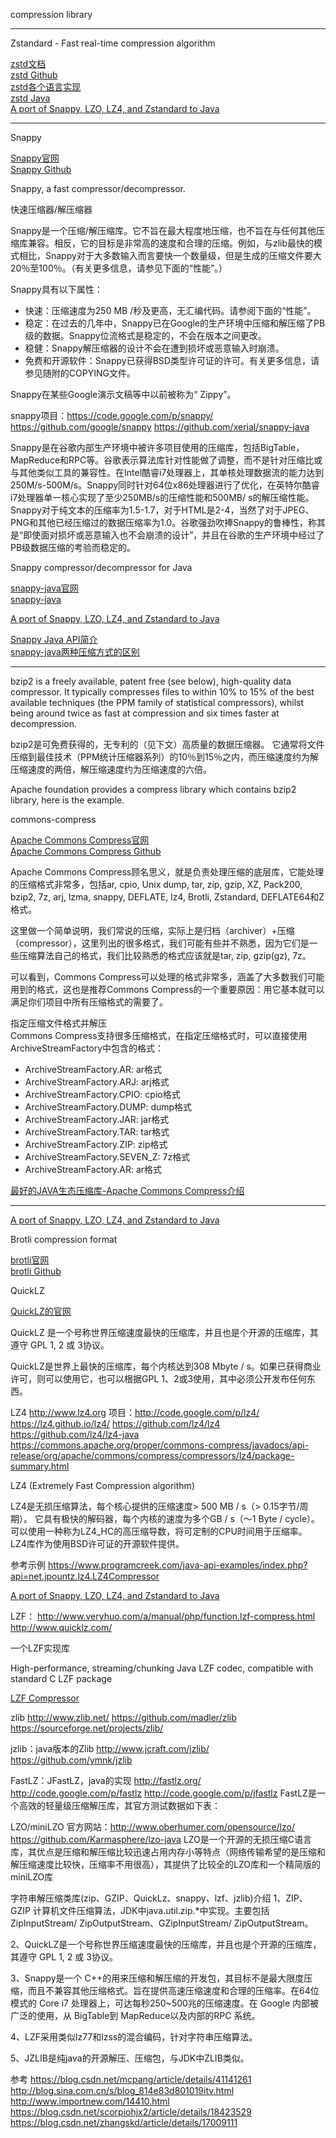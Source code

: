 compression library





---------------------------------------------------------------------------------------------------------------------


Zstandard - Fast real-time compression algorithm





[zstd文档](https://facebook.github.io/zstd/)  
[zstd Github](https://github.com/facebook/zstd)  
[zstd各个语言实现](https://facebook.github.io/zstd/#other-languages)  
[zstd Java](https://github.com/luben/zstd-jni)  
[A port of Snappy, LZO, LZ4, and Zstandard to Java](https://github.com/airlift/aircompressor)



---------------------------------------------------------------------------------------------------------------------
Snappy

[Snappy官网](http://google.github.io/snappy/)  
[Snappy Github](https://github.com/google/snappy)

Snappy, a fast compressor/decompressor.

快速压缩器/解压缩器

Snappy是一个压缩/解压缩库。它不旨在最大程度地压缩，也不旨在与任何其他压缩库兼容。相反，它的目标是非常高的速度和合理的压缩。例如，与zlib最快的模式相比，Snappy对于大多数输入而言要快一个数量级，但是生成的压缩文件要大20％至100％。（有关更多信息，请参见下面的“性能”。）

Snappy具有以下属性：
- 快速：压缩速度为250 MB /秒及更高，无汇编代码。请参阅下面的“性能”。
- 稳定：在过去的几年中，Snappy已在Google的生产环境中压缩和解压缩了PB级的数据。Snappy位流格式是稳定的，不会在版本之间更改。
- 稳健：Snappy解压缩器的设计不会在遭到损坏或恶意输入时崩溃。
- 免费和开源软件：Snappy已获得BSD类型许可证的许可。有关更多信息，请参见随附的COPYING文件。

Snappy在某些Google演示文稿等中以前被称为“ Zippy”。



snappy项目：https://code.google.com/p/snappy/
https://github.com/google/snappy
https://github.com/xerial/snappy-java

Snappy是在谷歌内部生产环境中被许多项目使用的压缩库，包括BigTable，MapReduce和RPC等。谷歌表示算法库针对性能做了调整，而不是针对压缩比或与其他类似工具的兼容性。在Intel酷睿i7处理器上，其单核处理数据流的能力达到250M/s-500M/s。Snappy同时针对64位x86处理器进行了优化，在英特尔酷睿i7处理器单一核心实现了至少250MB/s的压缩性能和500MB/ s的解压缩性能。Snappy对于纯文本的压缩率为1.5-1.7，对于HTML是2-4，当然了对于JPEG、PNG和其他已经压缩过的数据压缩率为1.0。谷歌强劲吹捧Snappy的鲁棒性，称其是“即使面对损坏或恶意输入也不会崩溃的设计”，并且在谷歌的生产环境中经过了PB级数据压缩的考验而稳定的。




Snappy compressor/decompressor for Java

[snappy-java官网](https://xerial.org/snappy-java/)  
[snappy-java](https://github.com/xerial/snappy-java)  

[A port of Snappy, LZO, LZ4, and Zstandard to Java](https://github.com/airlift/aircompressor)


[Snappy Java API简介](https://blog.csdn.net/cjf_wei/article/details/80635983)  
[snappy-java两种压缩方式的区别](https://my.oschina.net/u/4290244/blog/3348726)



---------------------------------------------------------------------------------------------------------------------

bzip2 is a freely available, patent free (see below), high-quality data compressor. It typically compresses files to within 10% to 15% of the best available techniques (the PPM family of statistical compressors), whilst being around twice as fast at compression and six times faster at decompression.

bzip2是可免费获得的，无专利的（见下文）高质量的数据压缩器。 它通常将文件压缩到最佳技术（PPM统计压缩器系列）的10％到15％之内，而压缩速度约为解压缩速度的两倍，解压缩速度约为压缩速度的六倍。

Apache foundation provides a compress library which contains bzip2 library, here is the example.

commons-compress

[Apache Commons Compress官网](https://commons.apache.org/proper/commons-compress/)  
[Apache Commons Compress Github](https://github.com/apache/commons-compress)


Apache Commons Compress顾名思义，就是负责处理压缩的底层库，它能处理的压缩格式非常多，包括ar, cpio, Unix dump, tar, zip, gzip, XZ, Pack200, bzip2, 7z, arj, lzma, snappy, DEFLATE, lz4, Brotli, Zstandard, DEFLATE64和Z格式。

这里做一个简单说明，我们常说的压缩，实际上是归档（archiver）+压缩（compressor），这里列出的很多格式，我们可能有些并不熟悉，因为它们是一些压缩算法自己的格式，我们比较熟悉的格式应该就是tar, zip, gzip(gz), 7z。

可以看到，Commons Compress可以处理的格式非常多，涵盖了大多数我们可能用到的格式，这也是推荐Commons Compress的一个重要原因：用它基本就可以满足你们项目中所有压缩格式的需要了。


指定压缩文件格式并解压  
Commons Compress支持很多压缩格式，在指定压缩格式时，可以直接使用ArchiveStreamFactory中包含的格式：
- ArchiveStreamFactory.AR: ar格式
- ArchiveStreamFactory.ARJ: arj格式
- ArchiveStreamFactory.CPIO: cpio格式
- ArchiveStreamFactory.DUMP: dump格式
- ArchiveStreamFactory.JAR: jar格式
- ArchiveStreamFactory.TAR: tar格式
- ArchiveStreamFactory.ZIP: zip格式
- ArchiveStreamFactory.SEVEN_Z: 7z格式
- ArchiveStreamFactory.AR: ar格式




[最好的JAVA生态压缩库-Apache Commons Compress介绍](https://zhuanlan.zhihu.com/p/139700568)


---------------------------------------------------------------------------------------------------------------------

[A port of Snappy, LZO, LZ4, and Zstandard to Java](https://github.com/airlift/aircompressor)  




Brotli compression format

[brotli官网](https://www.brotli.org/)  
[brotli Github](https://github.com/google/brotli)  




QuickLZ

[QuickLZ的官网](http://www.quicklz.com/)

QuickLZ 是一个号称世界压缩速度最快的压缩库，并且也是个开源的压缩库，其遵守 GPL 1, 2 或 3协议。

QuickLZ是世界上最快的压缩库，每个内核达到308 Mbyte / s。如果已获得商业许可，则可以使用它，也可以根据GPL 1、2或3使用，其中必须公开发布任何东西。


LZ4
http://www.lz4.org
项目：http://code.google.com/p/lz4/
https://lz4.github.io/lz4/
https://github.com/lz4/lz4
https://github.com/lz4/lz4-java
https://commons.apache.org/proper/commons-compress/javadocs/api-release/org/apache/commons/compress/compressors/lz4/package-summary.html

LZ4 (Extremely Fast Compression algorithm)

LZ4是无损压缩算法，每个核心提供的压缩速度> 500 MB / s（> 0.15字节/周期）。 它具有极快的解码器，每个内核的速度为多个GB / s（〜1 Byte / cycle）。 可以使用一种称为LZ4_HC的高压缩导数，将可定制的CPU时间用于压缩率。 LZ4库作为使用BSD许可证的开源软件提供。


参考示例
https://www.programcreek.com/java-api-examples/index.php?api=net.jpountz.lz4.LZ4Compressor

[A port of Snappy, LZO, LZ4, and Zstandard to Java](https://github.com/airlift/aircompressor)





LZF：
http://www.veryhuo.com/a/manual/php/function.lzf-compress.html
http://www.quicklz.com/



一个LZF实现库

High-performance, streaming/chunking Java LZF codec, compatible with standard C LZF package

[LZF Compressor](https://github.com/ning/compress)




zlib
http://www.zlib.net/
https://github.com/madler/zlib
https://sourceforge.net/projects/zlib/

jzlib：java版本的Zlib
http://www.jcraft.com/jzlib/
https://github.com/ymnk/jzlib



FastLZ：JFastLZ，java的实现
http://fastlz.org/
http://code.google.com/p/fastlz
http://code.google.com/p/jfastlz 
FastLZ是一个高效的轻量级压缩解压库，其官方测试数据如下表：



LZO/miniLZO
官方网站：http://www.oberhumer.com/opensource/lzo/
https://github.com/Karmasphere/lzo-java
LZO是一个开源的无损压缩C语言库，其优点是压缩和解压缩比较迅速占用内存小等特点（网络传输希望的是压缩和解压缩速度比较快，压缩率不用很高），其提供了比较全的LZO库和一个精简版的miniLZO库




字符串解压缩类库(zip、GZIP、QuickLz、snappy、lzf、jzlib)介绍
1、ZIP、 GZIP  计算机文件压缩算法，JDK中java.util.zip.*中实现。主要包括ZipInputStream/ ZipOutputStream、GZipInputStream/ ZipOutputStream。

2、QuickLZ是一个号称世界压缩速度最快的压缩库，并且也是个开源的压缩库，其遵守 GPL 1, 2 或 3协议。

3、Snappy是一个 C++的用来压缩和解压缩的开发包，其目标不是最大限度压缩，而且不兼容其他压缩格式。旨在提供高速压缩速度和合理的压缩率。在64位模式的 Core i7 处理器上，可达每秒250~500兆的压缩速度。在 Google 内部被广泛的使用，从 BigTable到 MapReduce以及内部的RPC 系统。

4、LZF采用类似lz77和lzss的混合编码，针对字符串压缩算法。 

5、JZLIB是纯java的开源解压、压缩包，与JDK中ZLIB类似。




参考
https://blog.csdn.net/mcpang/article/details/41141261
http://blog.sina.com.cn/s/blog_814e83d801019itv.html
http://www.importnew.com/14410.html
https://blog.csdn.net/scorpiohjx2/article/details/18423529
https://blog.csdn.net/zhangskd/article/details/17009111


